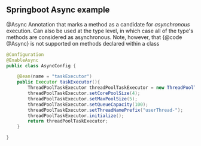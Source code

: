 ## Springboot Async example
@Async Annotation that marks a method as a candidate for <i>asynchronous</i> execution.
Can also be used at the type level, in which case all of the type's methods are
considered as asynchronous. Note, however, that {@code @Async} is not supported
on methods declared within a class


```java
@Configuration
@EnableAsync
public class AsyncConfig {

    @Bean(name = "taskExecutor")
    public Executor taskExecutor(){
        ThreadPoolTaskExecutor threadPoolTaskExecutor = new ThreadPoolTaskExecutor();
        threadPoolTaskExecutor.setCorePoolSize(4);
        threadPoolTaskExecutor.setMaxPoolSize(5);
        threadPoolTaskExecutor.setQueueCapacity(100);
        threadPoolTaskExecutor.setThreadNamePrefix("userThread-");
        threadPoolTaskExecutor.initialize();
        return threadPoolTaskExecutor;
    }

}
```